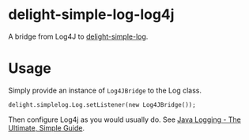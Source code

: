 # delight-simple-log-log4j

A bridge from Log4J to [delight-simple-log](https://github.com/javadelight/delight-simple-log).

# Usage

Simply provide an instance of `Log4JBridge` to the Log class. 


```
delight.simplelog.Log.setListener(new Log4JBridge());
```

Then configure Log4j as you would usually do. See [Java Logging - The Ultimate, Simple Guide](https://maxrohde.com/2018/01/25/java-logging-the-ultimate-easy-guide/).